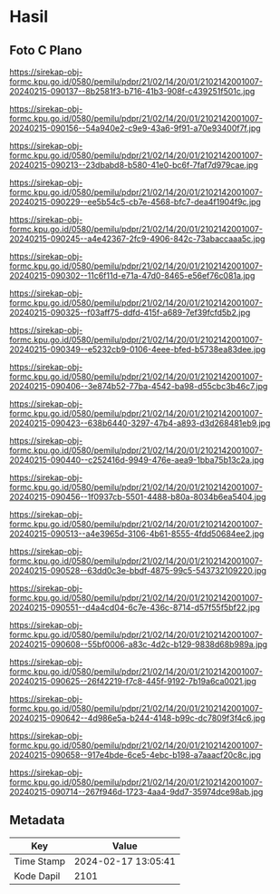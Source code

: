 # Hasil

## Foto C Plano

https://sirekap-obj-formc.kpu.go.id/0580/pemilu/pdpr/21/02/14/20/01/2102142001007-20240215-090137--8b2581f3-b716-41b3-908f-c439251f501c.jpg

https://sirekap-obj-formc.kpu.go.id/0580/pemilu/pdpr/21/02/14/20/01/2102142001007-20240215-090156--54a940e2-c9e9-43a6-9f91-a70e93400f7f.jpg

https://sirekap-obj-formc.kpu.go.id/0580/pemilu/pdpr/21/02/14/20/01/2102142001007-20240215-090213--23dbabd8-b580-41e0-bc6f-7faf7d979cae.jpg

https://sirekap-obj-formc.kpu.go.id/0580/pemilu/pdpr/21/02/14/20/01/2102142001007-20240215-090229--ee5b54c5-cb7e-4568-bfc7-dea4f1904f9c.jpg

https://sirekap-obj-formc.kpu.go.id/0580/pemilu/pdpr/21/02/14/20/01/2102142001007-20240215-090245--a4e42367-2fc9-4906-842c-73abaccaaa5c.jpg

https://sirekap-obj-formc.kpu.go.id/0580/pemilu/pdpr/21/02/14/20/01/2102142001007-20240215-090302--11c6f11d-e71a-47d0-8465-e56ef76c081a.jpg

https://sirekap-obj-formc.kpu.go.id/0580/pemilu/pdpr/21/02/14/20/01/2102142001007-20240215-090325--f03aff75-ddfd-415f-a689-7ef39fcfd5b2.jpg

https://sirekap-obj-formc.kpu.go.id/0580/pemilu/pdpr/21/02/14/20/01/2102142001007-20240215-090349--e5232cb9-0106-4eee-bfed-b5738ea83dee.jpg

https://sirekap-obj-formc.kpu.go.id/0580/pemilu/pdpr/21/02/14/20/01/2102142001007-20240215-090406--3e874b52-77ba-4542-ba98-d55cbc3b46c7.jpg

https://sirekap-obj-formc.kpu.go.id/0580/pemilu/pdpr/21/02/14/20/01/2102142001007-20240215-090423--638b6440-3297-47b4-a893-d3d268481eb9.jpg

https://sirekap-obj-formc.kpu.go.id/0580/pemilu/pdpr/21/02/14/20/01/2102142001007-20240215-090440--c252416d-9949-476e-aea9-1bba75b13c2a.jpg

https://sirekap-obj-formc.kpu.go.id/0580/pemilu/pdpr/21/02/14/20/01/2102142001007-20240215-090456--1f0937cb-5501-4488-b80a-8034b6ea5404.jpg

https://sirekap-obj-formc.kpu.go.id/0580/pemilu/pdpr/21/02/14/20/01/2102142001007-20240215-090513--a4e3965d-3106-4b61-8555-4fdd50684ee2.jpg

https://sirekap-obj-formc.kpu.go.id/0580/pemilu/pdpr/21/02/14/20/01/2102142001007-20240215-090528--63dd0c3e-bbdf-4875-99c5-543732109220.jpg

https://sirekap-obj-formc.kpu.go.id/0580/pemilu/pdpr/21/02/14/20/01/2102142001007-20240215-090551--d4a4cd04-6c7e-436c-8714-d57f55f5bf22.jpg

https://sirekap-obj-formc.kpu.go.id/0580/pemilu/pdpr/21/02/14/20/01/2102142001007-20240215-090608--55bf0006-a83c-4d2c-b129-9838d68b989a.jpg

https://sirekap-obj-formc.kpu.go.id/0580/pemilu/pdpr/21/02/14/20/01/2102142001007-20240215-090625--26f42219-f7c8-445f-9192-7b19a6ca0021.jpg

https://sirekap-obj-formc.kpu.go.id/0580/pemilu/pdpr/21/02/14/20/01/2102142001007-20240215-090642--4d986e5a-b244-4148-b99c-dc7809f3f4c6.jpg

https://sirekap-obj-formc.kpu.go.id/0580/pemilu/pdpr/21/02/14/20/01/2102142001007-20240215-090658--917e4bde-6ce5-4ebc-b198-a7aaacf20c8c.jpg

https://sirekap-obj-formc.kpu.go.id/0580/pemilu/pdpr/21/02/14/20/01/2102142001007-20240215-090714--267f946d-1723-4aa4-9dd7-35974dce98ab.jpg


## Metadata

| Key        | Value               |
| ---------- | ------------------- |
| Time Stamp | 2024-02-17 13:05:41 |
| Kode Dapil | 2101                |



